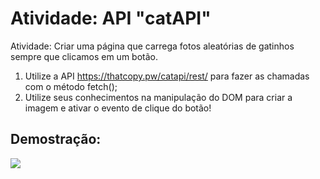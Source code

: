 # Atividade: API "catAPI"

Atividade: Criar uma página que carrega fotos aleatórias de gatinhos sempre que clicamos em um botão.

1. Utilize a API https://thatcopy.pw/catapi/rest/ para fazer as chamadas com o método fetch();
2. Utilize seus conhecimentos na manipulação do DOM para criar a imagem e ativar o evento de clique do botão!

## Demostração:

<img src='./img/gif.gif'>